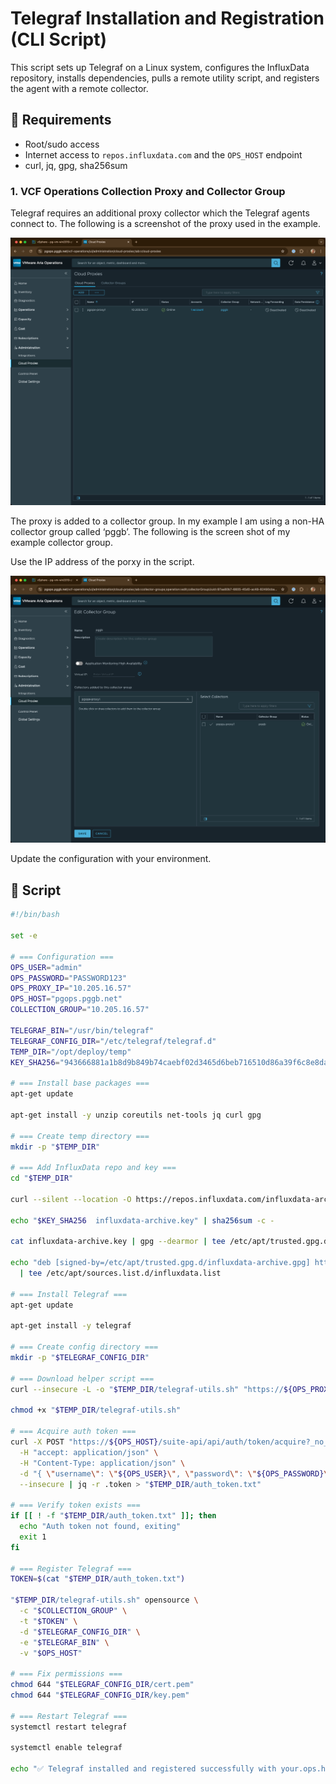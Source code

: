 # Telegraf Installation and Registration (CLI Script)

This script sets up Telegraf on a Linux system, configures the InfluxData repository, installs dependencies, pulls a remote utility script, and registers the agent with a remote collector.

## 🧰 Requirements
- Root/sudo access
- Internet access to `repos.influxdata.com` and the `OPS_HOST` endpoint
- curl, jq, gpg, sha256sum

### 1. VCF Operations Collection Proxy and Collector Group

Telegraf requires an additional proxy collector which the Telegraf agents connect to.  The following is a screenshot of the proxy used in the example.

![](images/CleanShot%202025-05-29%20at%2006.42.42@2x.png)<!-- {"width":755} -->

The proxy is added to a collector group.   In my example I am using a non-HA collector group called ‘pggb’.  The following is the screen shot of my example collector group.

Use the IP address of the porxy in the script.

![](images/CleanShot%202025-05-29%20at%2006.46.03@2x.png)<!-- {"width":749} -->

Update the configuration with your environment.

## 📜 Script

```bash
#!/bin/bash

set -e

# === Configuration ===
OPS_USER="admin"
OPS_PASSWORD="PASSWORD123"
OPS_PROXY_IP="10.205.16.57"
OPS_HOST="pgops.pggb.net"
COLLECTION_GROUP="10.205.16.57"

TELEGRAF_BIN="/usr/bin/telegraf"
TELEGRAF_CONFIG_DIR="/etc/telegraf/telegraf.d"
TEMP_DIR="/opt/deploy/temp"
KEY_SHA256="943666881a1b8d9b849b74caebf02d3465d6beb716510d86a39f6c8e8dac7515"

# === Install base packages ===
apt-get update

apt-get install -y unzip coreutils net-tools jq curl gpg

# === Create temp directory ===
mkdir -p "$TEMP_DIR"

# === Add InfluxData repo and key ===
cd "$TEMP_DIR"

curl --silent --location -O https://repos.influxdata.com/influxdata-archive.key

echo "$KEY_SHA256  influxdata-archive.key" | sha256sum -c -

cat influxdata-archive.key | gpg --dearmor | tee /etc/apt/trusted.gpg.d/influxdata-archive.gpg > /dev/null

echo "deb [signed-by=/etc/apt/trusted.gpg.d/influxdata-archive.gpg] https://repos.influxdata.com/debian stable main" \
  | tee /etc/apt/sources.list.d/influxdata.list

# === Install Telegraf ===
apt-get update

apt-get install -y telegraf

# === Create config directory ===
mkdir -p "$TELEGRAF_CONFIG_DIR"

# === Download helper script ===
curl --insecure -L -o "$TEMP_DIR/telegraf-utils.sh" "https://${OPS_PROXY_IP}/downloads/salt/telegraf-utils.sh"

chmod +x "$TEMP_DIR/telegraf-utils.sh"

# === Acquire auth token ===
curl -X POST "https://${OPS_HOST}/suite-api/api/auth/token/acquire?_no_links=true" \
  -H "accept: application/json" \
  -H "Content-Type: application/json" \
  -d "{ \"username\": \"${OPS_USER}\", \"password\": \"${OPS_PASSWORD}\" }" \
  --insecure | jq -r .token > "$TEMP_DIR/auth_token.txt"

# === Verify token exists ===
if [[ ! -f "$TEMP_DIR/auth_token.txt" ]]; then
  echo "Auth token not found, exiting"
  exit 1
fi

# === Register Telegraf ===
TOKEN=$(cat "$TEMP_DIR/auth_token.txt")

"$TEMP_DIR/telegraf-utils.sh" opensource \
  -c "$COLLECTION_GROUP" \
  -t "$TOKEN" \
  -d "$TELEGRAF_CONFIG_DIR" \
  -e "$TELEGRAF_BIN" \
  -v "$OPS_HOST"

# === Fix permissions ===
chmod 644 "$TELEGRAF_CONFIG_DIR/cert.pem"
chmod 644 "$TELEGRAF_CONFIG_DIR/key.pem"

# === Restart Telegraf ===
systemctl restart telegraf

systemctl enable telegraf

echo "✅ Telegraf installed and registered successfully with your.ops.host"
```